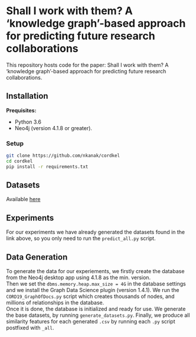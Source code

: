 # Shall I work with them? A ‘knowledge graph’-based approach for predicting future research collaborations
This repository hosts code for the paper: Shall I work with them? A ‘knowledge graph’-based approach for predicting future research collaborations.

## Installation
**Prequisites:**  
* Python 3.6
* Neo4j (version 4.1.8 or greater).  

### Setup
```bash
git clone https://github.com/nkanak/cordkel
cd cordkel
pip install -r requirements.txt
```  
## Datasets
Available [here](https://github.com/nkanak/cordkel/tree/main/data/datasets)

## Experiments
For our experiments we have already generated the datasets found in the link above,
so you only need to run the `predict_all.py` script.

## Data Generation
To generate the data for our experiements, we firstly create the database from the Neo4j desktop app using 4.1.8 as the min. version.  
Then we set the `dbms.memory.heap.max_size = 4G` in the database settings and we install the Graph Data Science plugin (version 1.4.1).
We run the `CORD19_GraphOfDocs.py` script which creates thousands of nodes, and millions of relationships in the database.  
Once it is done, the database is initialized and ready for use. We generate the base datasets, by running `generate_datasets.py`.
Finally, we produce all similarity features for each generated `.csv` by running each `.py` script postfixed with `_all`.  
